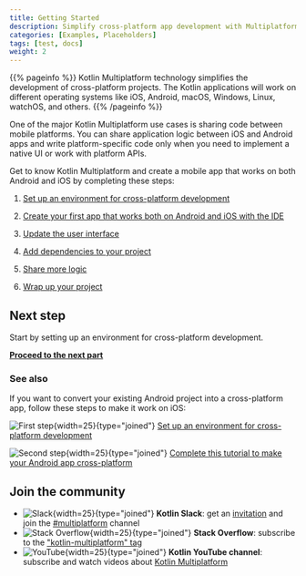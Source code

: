 ```yaml
---
title: Getting Started
description: Simplify cross-platform app development with Multiplatform Kickstarter
categories: [Examples, Placeholders]
tags: [test, docs]
weight: 2
---
```


{{% pageinfo %}}
Kotlin Multiplatform technology simplifies the development of cross-platform projects.
The Kotlin applications will work on different operating systems like iOS, Android, macOS, Windows, Linux, watchOS, and others.
{{% /pageinfo %}}

One of the major Kotlin Multiplatform use cases is sharing code between mobile platforms.
You can share application logic between iOS and Android apps and write platform-specific code only when you need to implement a native UI or work with platform APIs.

Get to know Kotlin Multiplatform and create a mobile app that works on both Android and iOS by completing these steps:

1. [Set up an environment for cross-platform development](multiplatform-setup.md)

2. [Create your first app that works both on Android and iOS with the IDE](multiplatform-create-first-app.md)

3. [Update the user interface](multiplatform-update-ui.md)

4. [Add dependencies to your project](multiplatform-dependencies.md)

5. [Share more logic](multiplatform-upgrade-app.md)

6. [Wrap up your project](multiplatform-wrap-up.md)

## Next step

Start by setting up an environment for cross-platform development.

**[Proceed to the next part](multiplatform-setup.md)**

### See also

If you want to convert your existing Android project into a cross-platform app, follow these steps to make it work on iOS:

![First step](icon-1.svg){width=25}{type="joined"} [Set up an environment for cross-platform development](multiplatform-setup.md)

![Second step](icon-2.svg){width=25}{type="joined"} [Complete this tutorial to make your Android app cross-platform](multiplatform-integrate-in-existing-app.md)

## Join the community

* ![Slack](slack.svg){width=25}{type="joined"} **Kotlin Slack**: get an [invitation](https://surveys.jetbrains.com/s3/kotlin-slack-sign-up) and join the [#multiplatform](https://kotlinlang.slack.com/archives/C3PQML5NU) channel
* ![Stack Overflow](stackoverflow.svg){width=25}{type="joined"} **Stack Overflow**: subscribe to the ["kotlin-multiplatform" tag](https://stackoverflow.com/questions/tagged/kotlin-multiplatform)
* ![YouTube](youtube.svg){width=25}{type="joined"} **Kotlin YouTube channel**: subscribe and watch videos about [Kotlin Multiplatform](https://www.youtube.com/playlist?list=PLlFc5cFwUnmy_oVc9YQzjasSNoAk4hk_C)